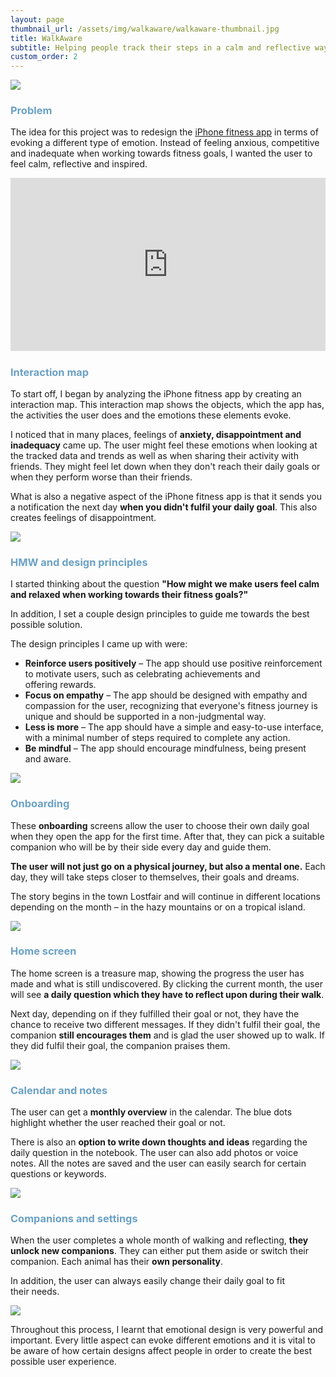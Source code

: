 ```yaml
---
layout: page
thumbnail_url: /assets/img/walkaware/walkaware-thumbnail.jpg
title: WalkAware
subtitle: Helping people track their steps in a calm and reflective way
custom_order: 2
---
```

<style>h3 { color: #6ba1c5 !important; }</style>

![](/assets/img/walkaware/walkaware-thumbnail.jpg)

### Problem

The idea for this project was to redesign the [iPhone fitness app](https://apps.apple.com/us/app/fitness/id1208224953) in terms of evoking a different type of emotion. Instead of feeling anxious, competitive and inadequate when working towards fitness goals, I wanted the user to feel calm, reflective and inspired.

<div style="padding:55% 0 0 0;position:relative;"><iframe src="https://www.youtube.com/embed/nkuBEC3MJes" title="WalkAware" style="position:absolute;top:0;left:0;width:100%;height:100%;" frameborder="0" allow="accelerometer; autoplay; clipboard-write; encrypted-media; gyroscope; picture-in-picture; web-share" allowfullscreen></iframe></div>

### Interaction map

To start off, I began by analyzing the iPhone fitness app by creating an interaction map. This interaction map shows the objects, which the app has, the activities the user does and the emotions these elements evoke.

I noticed that in many places, feelings of **anxiety, disappointment and inadequacy** came up. The user might feel these emotions when looking at the tracked data and trends as well as when sharing their activity with friends. They might feel let down when they don't reach their daily goals or when they perform worse than their friends.

What is also a negative aspect of the iPhone fitness app is that it sends you a notification the next day **when you didn't fulfil your daily goal**. This also creates feelings of disappointment.

![](/assets/img/walkaware/walkaware-1.png)

### HMW and design principles

I started thinking about the question **"How might we make users feel calm and relaxed when working towards their fitness goals?"**

In addition, I set a couple design principles to guide me towards the best possible solution.

The design principles I came up with were:
‍
- **Reinforce users positively** – The app should use positive reinforcement to motivate users, such as celebrating achievements and offering&nbsp;rewards.
- ‍**Focus on empathy** – The app should be designed with empathy and compassion for the user, recognizing that everyone's fitness journey is unique and should be supported in a non-judgmental way.
- ‍**Less is more** – The app should have a simple and easy-to-use interface, with a minimal number of steps required to complete any action.
- ‍**Be mindful** – The app should encourage mindfulness, being present and&nbsp;aware.

![](/assets/img/walkaware/walkaware-2.gif)

### Onboarding

These **onboarding** screens allow the user to choose their own daily goal when they open the app for the first time. After that, they can pick a suitable companion who will be by their side every day and guide them.

**The user will not just go on a physical journey, but also a mental one.** Each day, they will take steps closer to themselves, their goals and dreams.

The story begins in the town Lostfair and will continue in different locations depending on the month – in the hazy mountains or on a tropical island.

![](/assets/img/walkaware/walkaware-3.jpg)

### Home screen

The home screen is a treasure map, showing the progress the user has made and what is still undiscovered. By clicking the current month, the user will see **a daily question which they have to reflect upon during their walk**.

Next day, depending on if they fulfilled their goal or not, they have the chance to receive two different messages. If they didn't fulfil their goal, the companion **still encourages them** and is glad the user showed up to walk. If they did fulfil their goal, the companion praises them.

![](/assets/img/walkaware/walkaware-4.jpg)

### Calendar and notes

The user can get a **monthly overview** in the calendar. The blue dots highlight whether the user reached their goal or not.

There is also an **option to write down thoughts and ideas** regarding the daily question in the notebook. The user can also add photos or voice notes. All the notes are saved and the user can easily search for certain questions or&nbsp;keywords.

![](/assets/img/walkaware/walkaware-5.jpg)

### Companions and settings

When the user completes a whole month of walking and reflecting, **they unlock new companions**. They can either put them aside or switch their companion. Each animal has their **own personality**.

In addition, the user can always easily change their daily goal to fit their&nbsp;needs.

![](/assets/img/walkaware/walkaware-6.jpg)

Throughout this process, I learnt that emotional design is very powerful and important. Every little aspect can evoke different emotions and it is vital to be aware of how certain designs affect people in order to create the best possible user experience.
